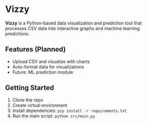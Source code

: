 # Vizzy

**Vizzy** is a Python-based data visualization and prediction tool that processes CSV data into interactive graphs and machine learning predictions.

## Features (Planned)
- Upload CSV and visualize with charts
- Auto-format data for visualizations
- Future: ML prediction module

## Getting Started
1. Clone the repo
2. Create virtual environment
3. Install dependencies: `pip install -r requirements.txt`
4. Run the main script: `python src/main.py`
